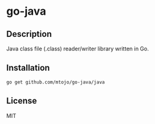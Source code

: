 # go-java

## Description

Java class file (.class) reader/writer library written in Go.

## Installation

    go get github.com/mtojo/go-java/java

## License

MIT
